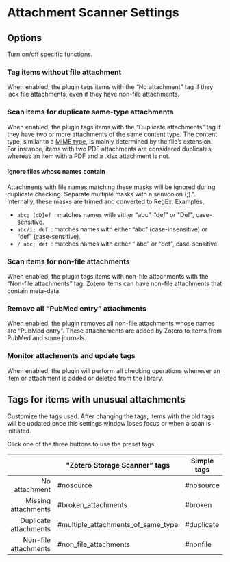 Attachment Scanner Settings
=======

Options
-------
Turn on/off specific functions.
### Tag items without file attachment
When enabled, the plugin tags items with the “No attachment” tag if they lack file attachments, even if they have non-file attachments.

### Scan items for duplicate same-type attachments
When enabled, the plugin tags items with the “Duplicate attachments” tag if they have two or more attachments of the same content type. The content type, similar to a [MIME type](https://en.wikipedia.org/wiki/Media_type), is mainly determined by the file’s extension. For instance, items with two PDF attachments are considered duplicates, whereas an item with a PDF and a .xlsx attachment is not.

#### Ignore files whose names contain
Attachments with file names matching these masks will be ignored during duplicate checking. Separate multiple masks with a semicolon (;).". Internally, these masks are trimed and converted to RegEx. Examples,
- `abc; [dD]ef `: matches names with either “abc”, “def” or "Def", case-sensitive.
- `abc/i; def `: matches names with either “abc” (case-insensitive) or “def” (case-sensitive).
- `/ abc; def `: matches names with either “ abc” or “def”, case-sensitive.

### Scan items for non-file attachments
When enabled, the plugin tags items with non-file attachments with the “Non-file attachments” tag. Zotero items can have non-file attachments that contain meta-data.

### Remove all “PubMed entry” attachments
When enabled, the plugin removes all non-file attachments whose names are “PubMed entry”. These attachements are added by Zotero to items from PubMed and some journals.

### Monitor attachments and update tags
When enabled, the plugin will perform all checking operations whenever an item or attachment is added or deleted from the library.


Tags for items with unusual attachments
-------
Customize the tags used. After changing the tags, items with the old tags will be updated once this settings window loses focus or when a scan is initiated.

Click one of the three buttons to use the preset tags.

|                       | “Zotero Storage Scanner” tags      | Simple tags | Emoji tags   |
| --------------------: | ---------------------------------- | ----------- | ------------ |
| No attachment         | #nosource                          | #nosource   | ❌ nosource  |
| Missing attachments   | #broken_attachments                | #broken     | 🚫 broken    |
| Duplicate attachments | #multiple_attachments_of_same_type | #duplicate  | ‼️ duplicate |
| Non-file attachments  | #non_file_attachments              | #nonfile    | ❓ nonfile   |
